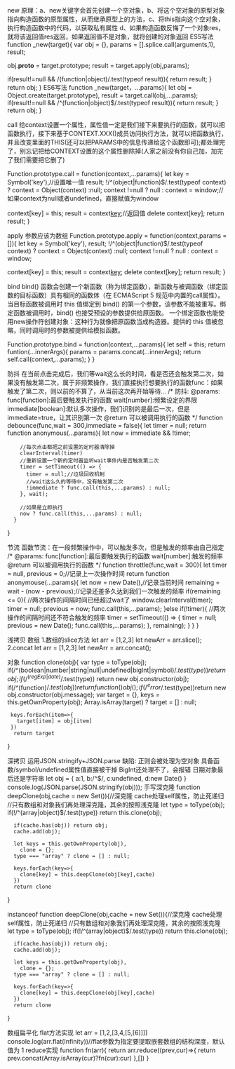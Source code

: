new
原理：a、new关键字会首先创建一个空对象，b、将这个空对象的原型对象指向构造函数的原型属性，从而继承原型上的方法，c、将this指向这个空对象，执行构造函数中的代码，以获取私有属性 d、如果构造函数反悔了一个对象res，就将该返回值res返回，如果返回值不是对象，就将创建的对象返回
ES5写法
function _new(target){
  var obj = {},
      params = [].splice.call(arguments,1),
      result;

  obj.__proto__ = target.prototype;
  result = target.apply(obj,params);

  if(result!=null && /(function|object)/.test(typeof result)){
    return result;
  }
  return obj;
}
ES6写法
function _new(target，...params){
  let obj = Object.create(target.prototype),
  	  result = target.call(obj,...params);
  if(result!=null && /^(function|object)$/.test(typeof result)){
    return result;
  }
  return obj;
}

call
给context设置一个属性，属性值一定是我们接下来要执行的函数，就可以把函数执行，接下来基于CONTEXT.XXX()成员访问执行方法，就可以把函数执行，并且改变里面的THIS(还可以把PARAMS中的信息传递给这个函数即可);都处理完了，别忘记把给CONTEXT设置的这个属性删除掉(人家之前没有你自己加，加完了我们需要把它删了)

Function.prototype.call = function(context,...params){
  let key = Symbol('key'),//设置唯一值
      result;
  !/^(object|function)$/.test(typeof context) ? context = Object(context) :null;
  context !=null ? null : context = window;//如果context为null或者undefined，直接赋值为window

  context[key] = this;
  result = context[key](...params);//返回值
  delete context[key];
  return result;
}

apply
参数应该为数组
Function.prototype.apply = function(context,params = []){
  let key = Symbol('key'),
      result;
  !/^(object|function)$/.test(typeof context) ? context = Object(context) :null;
  context !=null ? null : context = window;

  context[key] = this;
  result = context[key](...params);
  delete context[key];
  return result;
}

bind
bind() 函数会创建一个新函数（称为绑定函数），新函数与被调函数（绑定函数的目标函数）具有相同的函数体（在 ECMAScript 5 规范中内置的call属性）。
当目标函数被调用时 this 值绑定到 bind() 的第一个参数，该参数不能被重写。绑定函数被调用时，bind() 也接受预设的参数提供给原函数。
一个绑定函数也能使用new操作符创建对象：这种行为就像把原函数当成构造器。提供的 this 值被忽略，同时调用时的参数被提供给模拟函数。

Function.prototype.bind = function(context,...params){
	let self = this;
    return funtion(...innerArgs){
    	params = params.concat(...innerArgs);
        return self.call(context,...params);
    }
}

防抖
在当前点击完成后，我们等wait这么长的时间，看是否还会触发第二次，如果没有触发第二次，属于非频繁操作，我们直接执行想要执行的函数func：如果触发了第二次，则以前的不算了，从当前这次再开始等待...
/*
      防抖:
        @params:
          func[function]:最后要触发执行的函数
          wait[number]:频繁设定的界限
          immediate[boolean]:默认多次操作，我们识别的是最后一次，但是immediate=true，让其识别第一次
        @return
          可以被调用执行的函数
 */
function debounce(func,wait = 300,immediate = false){
      let timer = null;
      return function anonymous(...params){
        let now = immediate && !timer;

        //每次点击都把之前设置的定时器清除掉
        clearInterval(timer)
        //重新设置一个新的定时器监听wait事件内是否触发第二次
        timer = setTimeout(() => {
          timer = null;//垃圾回收机制
          //wait这么久的等待中，没有触发第二次
          !immediate ? func.call(this,...params) : null;
        }, wait);

        //如果是立即执行
        now ? func.call(this,...params) : null;
      }
}

节流 函数节流：在一段频繁操作中，可以触发多次，但是触发的频率由自己指定
/*
      @params:
          func[function]:最后要触发执行的函数
          wait[number]:触发的频率
        @return
          可以被调用执行的函数
*/
function throttle(func,wait = 300){
      let timer = null,
          previous = 0;//记录上一次操作时间
      return function anonymouse(...params){
        let now = new Date(),//记录当前时间
            remaining = wait - (now - previous);//记录还差多久达到我们一次触发的频率
        if(remaining <= 0){
          //两次操作的间隔时间已经超过wait了
          window.clearInterval(timer);
          timer = null;
          previous = now;
          func.call(this,...params);
        }else if(!timer){
          //两次操作的间隔时间还不符合触发的频率
          timer = setTimeout(() => {
            timer = null;
            previous = new Date();
            func.call(this,...params);
          }, remaining);
        }
      }
}


浅拷贝
数组
1.数组的slice方法
let arr = [1,2,3]
let newArr = arr.slice();
2.concat
let arr = [1,2,3]
let newArr = arr.concat();

对象
function clone(obj){
      var type = toType(obj);
      if(/^(boolean|number|string|null|undefined|bigInt|symbol)$/.test(type)) return obj;
      if(/^(regExp|date)$/.test(type)) return new obj.constructor(obj);
      if(/^(function)$/.test(obj)) return function(){
        obj()
      };
      if(/^error$/.test(type))return new obj.constructor(obj.message);
      var target = {},
          keys = this.getOwnProperty(obj); 
      Array.isArray(target) ? target = [] : null;
      
     keys.forEach(item=>{
       target[item] = obj[item]
     })
      return target
}

深拷贝 运用JSON.stringify+JSON.parse
缺陷:
正则会被处理为空对象
具备函数/symbol/undefined属性值直接被干掉
BigInt还处理不了，会报错
日期对象最后还是字符串
let obj = {
      a:1,
      b:/^$/,
      c:undefined,
      d:new Date()
}
console.log(JSON.parse(JSON.stringify(obj)));
手写深克隆
function deepClone(obj,cache = new Set()){//深克隆 cache处理self属性，防止死递归
      //只有数组和对象我们再处理深克隆，其余的按照浅克隆
      let type = toType(obj);
      if(!/^(array|object)$/.test(type)) return this.clone(obj);

      if(cache.has(obj)) return obj;
      cache.add(obj);

      let keys = this.getOwnProperty(obj),
        clone = {};
      type === "array" ? clone = [] : null;

      keys.forEach(key=>{
        clone[key] = this.deepClone(obj[key],cache)
      })
      return clone
}

instanceof
function deepClone(obj,cache = new Set()){//深克隆 cache处理self属性，防止死递归
      //只有数组和对象我们再处理深克隆，其余的按照浅克隆
      let type = toType(obj);
      if(!/^(array|object)$/.test(type)) return this.clone(obj);

      if(cache.has(obj)) return obj;
      cache.add(obj);

      let keys = this.getOwnProperty(obj),
        clone = {};
      type === "array" ? clone = [] : null;

      keys.forEach(key=>{
        clone[key] = this.deepClone(obj[key],cache)
      })
      return clone
}

数组扁平化
flat方法实现
let arr = [1,2,[3,4,[5,[6]]]]
console.log(arr.flat(Infinity))//flat参数为指定要提取嵌套数组的结构深度，默认值为 1
reduce实现
function fn(arr){
   return arr.reduce((prev,cur)=>{
      return prev.concat(Array.isArray(cur)?fn(cur):cur)
   },[])
}
